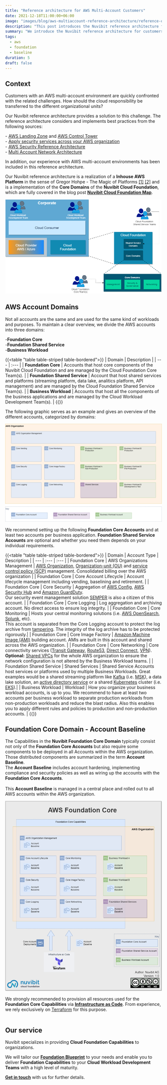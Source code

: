 ```yaml
---
title: "Reference architecture for AWS Multi-Account Customers"
date: 2021-12-18T11:00:00+06:00
image: "images/blog/aws-multiaccount-reference-architecture/reference-org-architecture.png"
description: "This post introduces the Nuvibit reference architecture for customers with an AWS multi-account environment."
summary: "We introduce the Nuvibit reference architecture for customers with an AWS multi-account environment."
tags:
  - aws
  - foundation
  - baseline
duration: 5
draft: false
---
```

## Context

Customers with an AWS multi-account environment are quickly confronted with the related challenges.
How should the cloud responsibility be transferred to the different organizational units?

Our Nuvibit reference architecture provides a solution to this challenge.
The reference architecture considers and implements best practices from the following sources:

\- [AWS Landing Zone](https://aws.amazon.com/solutions/implementations/aws-landing-zone/ 'AWS Landing Zone') and [AWS Control Tower](https://aws.amazon.com/controltower/ 'AWS Control Tower')<br/>
\- [Apply security services across your AWS organization](https://docs.aws.amazon.com/prescriptive-guidance/latest/security-reference-architecture/security-services.html 'Apply security services across your AWS organization')<br/>
\- [AWS Security Reference Architecture](https://docs.aws.amazon.com/prescriptive-guidance/latest/security-reference-architecture/architecture.html 'AWS Security Reference Architecture')<br/>
\- [Multi Account Network Architecture](https://docs.aws.amazon.com/managedservices/latest/userguide/malz-net-arch.html 'Multi Account Network Architecture')<br/>

In addition, our experience with AWS multi-account environments has been included in this reference architecture.

Our Nuvibit reference architecture is a realization of a **Inhouse AWS Platform** in the sense of Gregor Hohpe - The Magic of Platforms [[1]](https://youtu.be/K_VKzHfuIpQ?t=1746) [[2]](https://architectelevator.com/architecture/platforms-fruit-salad/) and is a implementation of the **Core Domains** of the **Nuvibit Cloud Foundation**, which are fully covered in the blog post **[Nuvibit Cloud Foundation Map](/blog/cloud-foundation-map 'Blog post on the Nuvibit Cloud Foundation Map')**.

![img](images/blog/aws-multiaccount-reference-architecture/foundation-core-domains.png)

## AWS Account Domains

Not all accounts are the same and are used for the same kind of workloads and purposes.
To maintain a clear overview, we divide the AWS accounts into three domains:

\-**Foundation Core**<br/>
\-**Foundation Shared Service**<br/>
\-**Business Workload**<br/>

{{<table "table table-striped table-bordered">}}
| Domain | Description |
| ---   | :---  |
| **Foundation Core** | Accounts that host core components of the Nuvibit Cloud Foundation and are managed by the Cloud Foundation Core Team(s). |
| **Foundation Shared Service** | Account that host shared services and platforms (streaming platform, data lake, analitics platform, API management) and are managed by the Cloud Foundation Shared Service Team(s). |
| **Business Workload** | Accounts that host all the components of the business applications and are managed by the Cloud Workload Development Team(s). |
{{</table>}}
<br/>

The following graphic serves as an example and gives an overview of the different accounts, categorized by domains:

![img](images/blog/aws-multiaccount-reference-architecture/aws-foundation-account-types.png)

We recommend setting up the following **Foundation Core Accounts** and at least two accounts per business application. 
**Foundation Shared Service Accounts** are optional and whether you need them depends on your individual requirements.

{{<table "table table-striped table-bordered">}}
| Domain | Account Type | Description |
| ---   | :---  | :---  |
| Foundation Core | AWS Organizations Management | [AWS Organization](https://aws.amazon.com/organizations/), [Organization-unit (OU)](https://docs.aws.amazon.com/organizations/latest/userguide/orgs_manage_ous.html) and [service control policy (SCP)](https://docs.aws.amazon.com/organizations/latest/userguide/orgs_manage_policies_scps.html) management. Consolidated billing over the AWS organization |
| Foundation Core | Core Account Lifecycle | Account lifecycle management including vending, baselining and retirement. |
| Foundation Core | Core Security | Aggregation of [AWS Config](https://aws.amazon.com/config/), [AWS Security Hub](https://aws.amazon.com/security-hub/) and [Amazon GuardDuty](https://aws.amazon.com/guardduty/). <br/> Our security event management solution [SEMPER](/solutions/semper) is also a citizen of this account. |
| Foundation Core | Core Logging | Log aggregation and archiving account. No direct access to ensure log integrity. |
| Foundation Core | Core Monitoring | Hosts your central monitoring solutions (i.e. [AWS OpenSearch](https://aws.amazon.com/opensearch-service/), [Splunk](https://www.splunk.com/), etc).<br/>This account is separated from the Core Logging account to protect the log archive from [tampering](https://capec.mitre.org/data/definitions/268.html). The integrity of the log archive has to be protected rigorously.|
| Foundation Core | Core Image Factory | [Amazon Machine Image (AMI)](https://docs.aws.amazon.com/AWSEC2/latest/UserGuide/AMIs.html) building account. AMIs are built in this account and shared across the AWS organization. |
| Foundation Core | Core Networking | Core connectivity services ([Transit Gateway](https://aws.amazon.com/transit-gateway/), [Route53](https://aws.amazon.com/route53/), [Direct Connect](https://aws.amazon.com/directconnect/), [VPN](https://aws.amazon.com/vpn/)).<br/> **Optional:** [Shared VPCs](https://docs.aws.amazon.com/vpc/latest/userguide/vpc-sharing.html#vpc-sharing-share-subnet) for the whole AWS organization to ensure the network configuration is not altered by the Business Workload teams. |
| Foundation Shared Service | Shared Services | Shared Service Accounts host services or platforms used by multiple Business Workloads. Great examples would be a shared streaming platform like [Kafka](https://kafka.apache.org/) (i.e. [MSK](https://aws.amazon.com/msk/)), a data lake solution, an [active directory service](https://aws.amazon.com/directoryservice/) or a shared [Kubernetes](https://kubernetes.io/de/docs/concepts/overview/what-is-kubernetes/) cluster (i.e. [EKS](https://aws.amazon.com/eks/)).|
| Business Workload | Workload | How you organize your business workload accounts, is up to you. We recommend to have at least two accounts per business workload to separate production workloads from non-production workloads and reduce the blast radius. Also this enables you to apply different rules and policies to production and non-production accounts. |
{{</table>}}
<br/>

## Foundation Core Domain - Account Baseline

The Capabilities in the **Nuvibit Foundation Core Domain** typically consist not only of the **Foundation Core Accounts** but also require some components to be deployed in all Accounts within the AWS organization.<br/>
Those distributed components are summarized in the term **Account Baseline**.<br/>
The **Account Baseline** includes account hardening, implementing compliance and security policies as well as wiring up the accounts with the **Foundation Core Accounts**.<br/><br/>
This **Account Baseline** is managed in a central place and rolled out to all AWS accounts within the AWS organization.

![img](images/blog/aws-multiaccount-reference-architecture/aws-foundation-core.png)

We strongly recommended to provision all resources used for the **Foundation Core Capabilities** via **[Infrastructure as Code](/faq/#iac 'What is Infrastructure as Code?')**. 
From experience, we rely exclusively on [Terraform](https://www.terraform.io/intro/index.html 'Introduction to Terraform') for this purpose.
<br/><br/>

## Our service

Nuvibit specializes in providing **Cloud Foundation Capabilities** to organizations.

We will tailor our **[Foundation Blueprint](solutions/foundation-blueprint "Foundation Blueprint product page")** to your needs and enable you to deliver **Foundation Capabilities** to your **Cloud Workload Development Teams** with a high level of maturity.

**[Get in touch](/contact/ 'Contact us for more information!')** with us for further details.
